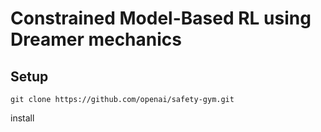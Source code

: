 # Constrained Model-Based RL using Dreamer mechanics
## Setup 


```
git clone https://github.com/openai/safety-gym.git
```

install 